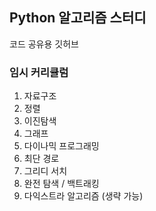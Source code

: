 ## Python 알고리즘 스터디 
코드 공유용 깃허브

### 임시 커리큘럼 

1. 자료구조
2. 정렬
3. 이진탐색
4. 그래프
5. 다이나믹 프로그래밍
6. 최단 경로
7. 그리디 서치
8. 완전 탐색 / 백트래킹
9. 다익스트라 알고리즘 (생략 가능)
